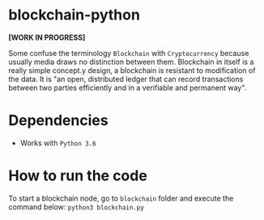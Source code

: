 # blockchain-python

**[WORK IN PROGRESS]**

Some confuse the terminology `Blockchain` with `Cryptocurrency` because usually media draws no distinction between them.
Blockchain in itself is a really simple concept.y design, a blockchain is resistant to modification of the data. 
It is "an open, distributed ledger that can record transactions between two parties efficiently and in a verifiable and permanent way".



# Dependencies

- Works with ```Python 3.6``` 

# How to run the code

To start a blockchain node, go to ```blockchain``` folder and execute the command below:
```python3 blockchain.py```
